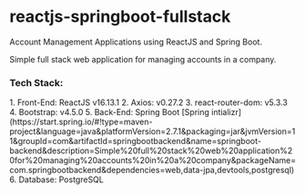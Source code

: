 # reactjs-springboot-fullstack

Account Management Applications using ReactJS and Spring Boot.

Simple full stack web application for managing accounts in a company.

<h3>Tech Stack:</h3>
1. Front-End: ReactJS v16.13.1 
2. Axios: v0.27.2 
3. react-router-dom: v5.3.3 
4. Bootstrap: v4.5.0 
5. Back-End: Spring Boot [Spring intializr](https://start.spring.io/#!type=maven-project&language=java&platformVersion=2.7.1&packaging=jar&jvmVersion=11&groupId=com&artifactId=springbootbackend&name=springboot-backend&description=Simple%20full%20stack%20web%20application%20for%20managing%20accounts%20in%20a%20company&packageName=com.springbootbackend&dependencies=web,data-jpa,devtools,postgresql)
6. Database: PostgreSQL